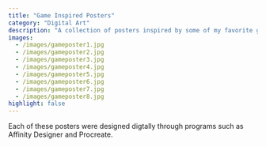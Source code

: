 ```yaml
---
title: "Game Inspired Posters"
category: "Digital Art"
description: "A collection of posters inspired by some of my favorite games."
images:
  - /images/gameposter1.jpg
  - /images/gameposter2.jpg
  - /images/gameposter3.jpg
  - /images/gameposter4.jpg
  - /images/gameposter5.jpg
  - /images/gameposter6.jpg
  - /images/gameposter7.jpg
  - /images/gameposter8.jpg
highlight: false
---
```

Each of these posters were designed digtally through programs such as Affinity Designer and Procreate.